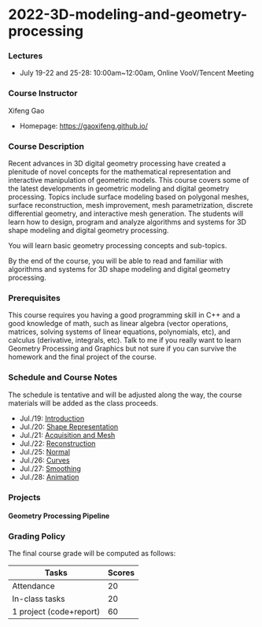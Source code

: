 # 2022-3D-modeling-and-geometry-processing

### Lectures
- July 19-22 and 25-28: 10:00am~12:00am, Online VooV/Tencent Meeting
### Course Instructor
Xifeng Gao
- Homepage: https://gaoxifeng.github.io/

### Course Description
Recent advances in 3D digital geometry processing have created a plenitude of novel concepts for the mathematical representation and interactive manipulation of geometric models. This course covers some of the latest developments in geometric modeling and digital geometry processing. Topics include surface modeling based on polygonal meshes, surface reconstruction, mesh improvement, mesh parametrization, discrete differential geometry, and interactive mesh generation. The students will learn how to design, program and analyze algorithms and systems for 3D shape modeling and digital geometry processing.

You will learn basic geometry processing concepts and sub-topics.

By the end of the course, you will be able to read and familiar with algorithms and systems for 3D shape modeling and digital geometry processing.

### Prerequisites
This course requires you having a good programming skill in C++ and a good knowledge of math, such as linear algebra (vector operations, matrices, solving systems of linear equations, polynomials, etc), and calculus (derivative, integrals, etc). Talk to me if you really want to learn Geometry Processing and Graphics but not sure if you can survive the homework and the final project of the course.

### Schedule and Course Notes 
The schedule is tentative and will be adjusted along the way, the course materials will be added as the class proceeds.
- Jul./19: [Introduction](https://github.com/FSU-ComputerGraphics/2022-3D-modeling-and-geometry-processing/blob/main/01-Introduction.pdf)
- Jul./20: [Shape Representation](https://github.com/FSU-ComputerGraphics/2022-3D-modeling-and-geometry-processing/blob/main/02-Shape%20Representation.pdf)
- Jul./21: [Acquisition and Mesh](https://github.com/FSU-ComputerGraphics/2022-3D-modeling-and-geometry-processing/blob/main/03-Acquisition-and-mesh.pdf)
- Jul./22: [Reconstruction](https://github.com/FSU-ComputerGraphics/2022-3D-modeling-and-geometry-processing/blob/main/04-Reconstruction.pdf)
- Jul./25: [Normal](https://github.com/FSU-ComputerGraphics/2022-3D-modeling-and-geometry-processing/blob/main/05-Normal%20Estimation.pdf)
- Jul./26: [Curves](https://github.com/FSU-ComputerGraphics/2022-3D-modeling-and-geometry-processing/blob/main/06-Surfaces.pdf)
- Jul./27: [Smoothing](https://github.com/FSU-ComputerGraphics/2022-3D-modeling-and-geometry-processing/blob/main/07-Smoothing.pdf)
- Jul./28: [Animation]()

### Projects
#### Geometry Processing Pipeline

### Grading Policy
The final course grade will be computed as follows:

|Tasks| Scores|
|---| ---|
|Attendance| 20 |
|In-class tasks| 20 |
|1 project (code+report)| 60 |
